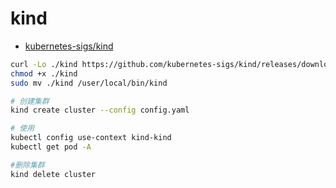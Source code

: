 # kind

- [kubernetes-sigs/kind](https://github.com/kubernetes-sigs/kind)

```bash
curl -Lo ./kind https://github.com/kubernetes-sigs/kind/releases/download/v0.11.1/kind-darwin-amd64
chmod +x ./kind
sudo mv ./kind /user/local/bin/kind

# 创建集群
kind create cluster --config config.yaml

# 使用
kubectl config use-context kind-kind
kubectl get pod -A

#删除集群
kind delete cluster
```
